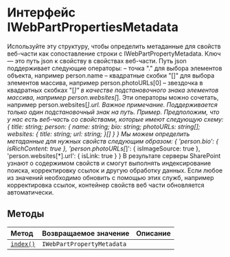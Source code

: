 # <a name="iwebpartpropertiesmetadata-interface"></a>Интерфейс IWebPartPropertiesMetadata







Используйте эту структуру, чтобы определить метаданные для свойств веб-части как сопоставление строки с IWebPartPropertyMetadata. Ключ — это путь json к свойству в свойствах веб-части. Путь json поддерживает следующие операторы: – точка "." для выбора элементов объекта, например person.name – квадратные скобки "[]" для выбора элементов массива, например person.photoURLs[0] – звездочка в квадратных скобках "[*]" в качестве подстановочного знака элементов массива, например person.websites[*]. Эти операторы можно сочетать, например person.websites[*].url. Важное примечание. Поддерживается только один подстановочный знак на путь. Пример. Предположим, что у нас есть веб-часть со свойствами, которые имеют следующую схему: { title: string; person: { name: string; bio: string; photoURLs: string[]; websites: { title: string; url: string; }[] } } Мы можем определить метаданные для нужных свойств следующим образом: { 'person.bio': { isRichContent: true }, 'person.photoURLs[*]': { isImageSource: true }, 'person.websites[*].url': { isLink: true } } В результате серверы SharePoint узнают о содержимом свойств и смогут выполнять индексирование поиска, корректировку ссылок и другую обработку данных. Если любое из значений необходимо обновить с помощью этих служб, например корректировка ссылок, контейнер свойств веб части обновляется автоматически.







## <a name="methods"></a>Методы

| Метод       |  Возвращаемое значение   | Описание|
|:-------------|:-------|:-----------|
|[`index()`](__index-iwebpartpropertiesmetadata.md)      | `IWebPartPropertyMetadata` |  |




